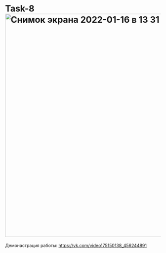 # Task-8<img width="721" alt="Снимок экрана 2022-01-16 в 13 31 57" src="https://user-images.githubusercontent.com/62994823/149656372-4eb1f40b-950a-41fc-b7ad-a2823db7491a.png">
Демонастрация работы: https://vk.com/video175150138_456244891
